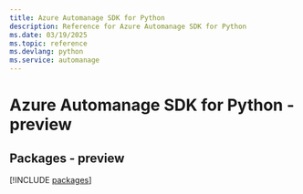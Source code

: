 ```yaml
---
title: Azure Automanage SDK for Python
description: Reference for Azure Automanage SDK for Python
ms.date: 03/19/2025
ms.topic: reference
ms.devlang: python
ms.service: automanage
---
```

# Azure Automanage SDK for Python - preview
## Packages - preview
[!INCLUDE [packages](automanage-index.md)]